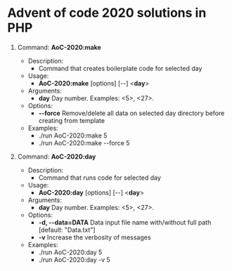 # Advent of code 2020 solutions in PHP

1. Command: **AoC-2020:make**
    * Description:
        + Command that creates boilerplate code for selected day
    * Usage:
        + **AoC-2020:make** [options] [--] \<**day**>
    * Arguments:
        + **day** Day number. Examples: <5>, <27>.
    * Options:
        + **--force** Remove/delete all data on selected day directory before creating from template
    * Examples:
        + ./run AoC-2020:make 5
        + ./run AoC-2020:make --force 5

1. Command: **AoC-2020:day**

    * Description:
        + Command that runs code for selected day
    * Usage:
        + **AoC-2020:day** [options] [--] <**day**>
    * Arguments:
        + **day** Day number. Examples: <5>, <27>.
    * Options:
        + **-d, --data=DATA** Data input file name with/without full path [default: "Data.txt"]
        + **-v**  Increase the verbosity of messages
    * Examples:
        + ./run AoC-2020:day 5
        + ./run AoC-2020:day -v 5 


